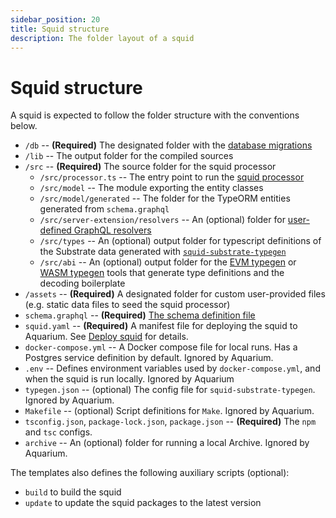 ```yaml
---
sidebar_position: 20
title: Squid structure
description: The folder layout of a squid
---
```


# Squid structure

A squid is expected to follow the folder structure with the conventions below.

- `/db` -- **(Required)** The designated folder with the [database migrations](/basics/db-migrations)
- `/lib` -- The output folder for the compiled sources 
- `/src` -- **(Required)** The source folder for the squid processor
   + `/src/processor.ts` -- The entry point to run the [squid processor](/develop-a-squid/substrate-processor)
   + `/src/model` -- The module exporting the entity classes 
   + `/src/model/generated` -- The folder for the TypeORM entities generated from `schema.graphql`
   + `/src/server-extension/resolvers` -- An (optional) folder for [user-defined GraphQL resolvers](/develop-a-squid/graphql-api/custom-resolvers)
   + `/src/types` -- An (optional) output folder for typescript definitions of the Substrate data generated with [`squid-substrate-typegen`](/develop-a-squid/typegen/squid-substrate-typegen)
   + `/src/abi` -- An (optional) output folder for the [EVM typegen](/develop-a-squid/typegen/squid-evm-typegen) or [WASM typegen](/develop-a-squid/typegen/squid-wasm-typegen) tools that generate type definitions and the decoding boilerplate
- `/assets` -- **(Required)** A designated folder for custom user-provided files (e.g. static data files to seed the squid processor)
- `schema.graphql` -- **(Required)** [The schema definition file](/develop-a-squid/schema-file)
- `squid.yaml` -- **(Required)** A manifest file for deploying the squid to Aquarium. See [Deploy squid](/deploy-squid) for details.
- `docker-compose.yml` -- A Docker compose file for local runs. Has a Postgres service definition by default. Ignored by Aquarium.
- `.env` -- Defines environment variables used by `docker-compose.yml`, and when the squid is run locally. Ignored by Aquarium
- `typegen.json` -- (optional) The config file for `squid-substrate-typegen`. Ignored by Aquarium.
- `Makefile` -- (optional) Script definitions for `Make`. Ignored by Aquarium.
- `tsconfig.json`, `package-lock.json`, `package.json` -- **(Required)** The `npm` and `tsc` configs.
- `archive` -- An (optional) folder for running a local Archive. Ignored by Aquarium.

The templates also defines the following auxiliary scripts (optional):
- `build` to build the squid
- `update` to update the squid packages to the latest version
